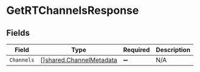 # GetRTChannelsResponse


## Fields

| Field                                                              | Type                                                               | Required                                                           | Description                                                        |
| ------------------------------------------------------------------ | ------------------------------------------------------------------ | ------------------------------------------------------------------ | ------------------------------------------------------------------ |
| `Channels`                                                         | [][shared.ChannelMetadata](../../models/shared/channelmetadata.md) | :heavy_minus_sign:                                                 | N/A                                                                |